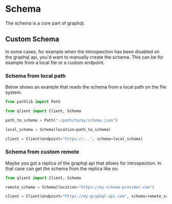 # Schema

The schema is a core part of graphql.

## Custom Schema

In some cases, for example when the introspection has been disabled on the graphql api, you'd want to manually create
the schema. This can be for example from a local file or a custom endpoint.

### Schema from local path

Below shows an example that reads the schema from a local path on the file system.

````python
from pathlib import Path

from qlient import Client, Schema

path_to_schema = Path("./path/to/my/schema.json")

local_schema = Schema(location=path_to_schema)

client = Client(endpoint="https://...", schema=local_schema)
````

### Schema from custom remote

Maybe you got a replica of the graphql api that allows for introspection. In that case can get the schema from the
replica like so:

````python
from qlient import Client, Schema

remote_schema = Schema(location="https://my-schema-provider.com")

client = Client(endpoint="https://my-graphql-api.com", schema=remote_schema)
````